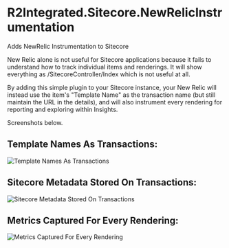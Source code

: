 # R2Integrated.Sitecore.NewRelicInstrumentation

Adds NewRelic Instrumentation to Sitecore

New Relic alone is not useful for Sitecore applications because it fails to understand how to track individual items and renderings.  It will show everything as /SitecoreController/Index which is not useful at all.

By adding this simple plugin to your Sitecore instance, your New Relic will instead use the item's "Template Name" as the transaction name (but still maintain the URL in the details), and will also instrument every rendering for reporting and exploring within Insights.

Screenshots below.

## Template Names As Transactions:
![Template Names As Transactions](https://raw.githubusercontent.com/thesoftwarejedi/r2integrated.sitecore.newrelicinstrumentation/master/screenshots/1.png)

## Sitecore Metadata Stored On Transactions:
![Sitecore Metadata Stored On Transactions](https://raw.githubusercontent.com/thesoftwarejedi/r2integrated.sitecore.newrelicinstrumentation/master/screenshots/2.png)

## Metrics Captured For Every Rendering:
![Metrics Captured For Every Rendering](https://raw.githubusercontent.com/thesoftwarejedi/r2integrated.sitecore.newrelicinstrumentation/master/screenshots/3.png)

